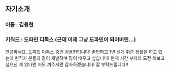 ## 자기소개
### 이름 : 김용현
### 키워드 : 도파민 디톡스 (근데 이제 그냥 도파민이 되어버린...)
안녕하세요. 도파민 디톡스 중인 김용현입니다!
졸업하고 1년 넘게 취준 생활을 하고 있는데 현직자 분들과 같이 개발하며 많이 배우고 싶습니다!
현재 시간 부자라 도전 해보고 싶으신 게 있다면 저도 껴주시면 감사하겠습니다!
잘 부탁드립니다!!